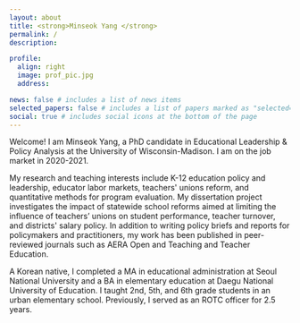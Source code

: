 ```yaml
---
layout: about
title: <strong>Minseok Yang </strong>
permalink: /
description: 

profile:
  align: right
  image: prof_pic.jpg
  address: 

news: false # includes a list of news items
selected_papers: false # includes a list of papers marked as "selected={true}"
social: true # includes social icons at the bottom of the page
---
```

Welcome! I am Minseok Yang, a PhD candidate in Educational Leadership & Policy Analysis at the University of Wisconsin-Madison. I am on the job market in 2020-2021.

My research and teaching interests include K-12 education policy and leadership, educator labor markets, teachers' unions reform, and quantitative methods for program evaluation. My dissertation project investigates the impact of statewide school reforms aimed at limiting the influence of teachers’ unions on student performance, teacher turnover, and districts' salary policy. In addition to writing policy briefs and reports for policymakers and practitioners, my work has been published in peer-reviewed journals such as AERA Open and Teaching and Teacher Education.

A Korean native, I completed a MA in educational administration at Seoul National University and a BA in elementary education at Daegu National University of Education. I taught 2nd, 5th, and 6th grade students in an urban elementary school. Previously, I served as an ROTC officer for 2.5 years.
